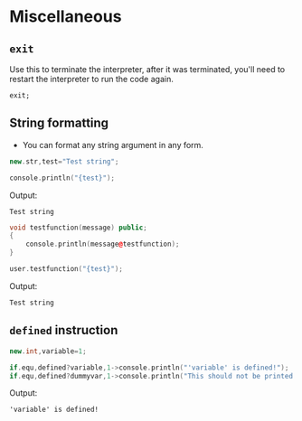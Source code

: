 # Miscellaneous

## `exit`

Use this to terminate the interpreter, after it was terminated, you'll need to restart the interpreter to run the code again.

```pawn
exit;
```

## String formatting
- You can format any string argument in any form.

```cpp
new.str,test="Test string";

console.println("{test}");
```

Output:
```
Test string
```

```cpp
void testfunction(message) public; 
{
	console.println(message@testfunction);
}

user.testfunction("{test}");
```

Output:
```
Test string
```

## `defined` instruction

```cpp
new.int,variable=1;

if.equ,defined?variable,1->console.println("'variable' is defined!");
if.equ,defined?dummyvar,1->console.println("This should not be printed!!");
```

Output:

```
'variable' is defined!
```